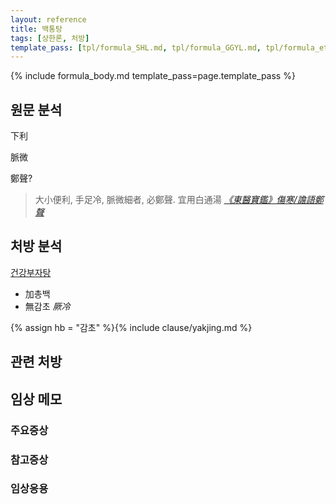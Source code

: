 ```yaml
---
layout: reference
title: 백통탕
tags: [상한론, 처방]
template_pass: [tpl/formula_SHL.md, tpl/formula_GGYL.md, tpl/formula_etc.md]
---
```



{% include formula_body.md template_pass=page.template_pass %}

## 원문 분석

下利

脈微

鄭聲?

> 大小便利, 手足冷, 脈微細者, 必鄭聲. 宜用白通湯  _[《東醫寶鑑》傷寒/譫語鄭聲](https://mediclassics.kr/books/8/volume/11#content_42)_

## 처방 분석

[건강부자탕]({{site.formulaurl}}/건강부자탕)
* 加총백
* 無감초 _厥冷_

{% assign hb = "감초" %}{% include clause/yakjing.md %}


## 관련 처방

## 임상 메모

### 주요증상

### 참고증상

### 임상응용
